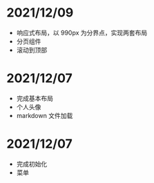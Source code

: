# 2021/12/09

- 响应式布局，以 990px 为分界点，实现两套布局
- 分页组件
- 滚动到顶部

# 2021/12/07

- 完成基本布局
- 个人头像
- markdown 文件加载

# 2021/12/07

- 完成初始化
- 菜单
